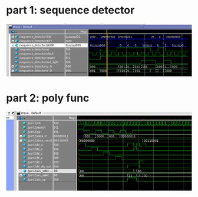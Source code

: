 
# part 1: sequence detector

![](assets/README-178a0.png)


# part 2: poly func

![](assets/README-9cf3a.png)
